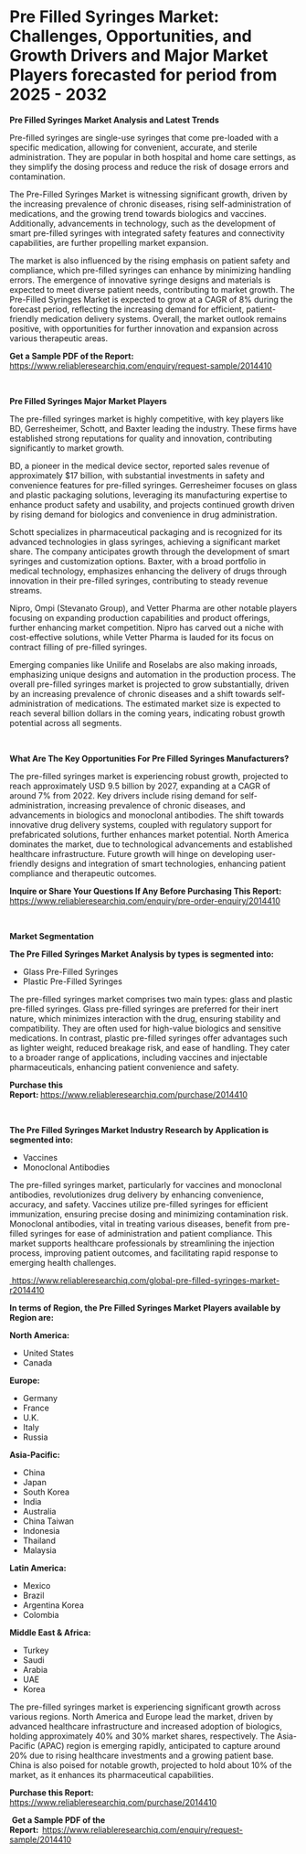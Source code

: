 <p><h1>Pre Filled Syringes Market: Challenges, Opportunities, and Growth Drivers and Major Market Players forecasted for period from 2025 - 2032</h1></p><p><strong>Pre Filled Syringes Market Analysis and Latest Trends</strong></p>
<p><p>Pre-filled syringes are single-use syringes that come pre-loaded with a specific medication, allowing for convenient, accurate, and sterile administration. They are popular in both hospital and home care settings, as they simplify the dosing process and reduce the risk of dosage errors and contamination.</p><p>The Pre-Filled Syringes Market is witnessing significant growth, driven by the increasing prevalence of chronic diseases, rising self-administration of medications, and the growing trend towards biologics and vaccines. Additionally, advancements in technology, such as the development of smart pre-filled syringes with integrated safety features and connectivity capabilities, are further propelling market expansion.</p><p>The market is also influenced by the rising emphasis on patient safety and compliance, which pre-filled syringes can enhance by minimizing handling errors. The emergence of innovative syringe designs and materials is expected to meet diverse patient needs, contributing to market growth. The Pre-Filled Syringes Market is expected to grow at a CAGR of 8% during the forecast period, reflecting the increasing demand for efficient, patient-friendly medication delivery systems. Overall, the market outlook remains positive, with opportunities for further innovation and expansion across various therapeutic areas.</p></p>
<p><strong>Get a Sample PDF of the Report:&nbsp;</strong> <a href="https://www.reliableresearchiq.com/enquiry/request-sample/2014410?utm_campaign=2293&utm_medium=2&utm_source=Github&utm_content=ia&utm_term=13042025&utm_id=pre-filled-syringes">https://www.reliableresearchiq.com/enquiry/request-sample/2014410</a></p>
<p>&nbsp;</p>
<p><strong>Pre Filled Syringes Major Market Players</strong></p>
<p><p>The pre-filled syringes market is highly competitive, with key players like BD, Gerresheimer, Schott, and Baxter leading the industry. These firms have established strong reputations for quality and innovation, contributing significantly to market growth. </p><p>BD, a pioneer in the medical device sector, reported sales revenue of approximately $17 billion, with substantial investments in safety and convenience features for pre-filled syringes. Gerresheimer focuses on glass and plastic packaging solutions, leveraging its manufacturing expertise to enhance product safety and usability, and projects continued growth driven by rising demand for biologics and convenience in drug administration.</p><p>Schott specializes in pharmaceutical packaging and is recognized for its advanced technologies in glass syringes, achieving a significant market share. The company anticipates growth through the development of smart syringes and customization options. Baxter, with a broad portfolio in medical technology, emphasizes enhancing the delivery of drugs through innovation in their pre-filled syringes, contributing to steady revenue streams.</p><p>Nipro, Ompi (Stevanato Group), and Vetter Pharma are other notable players focusing on expanding production capabilities and product offerings, further enhancing market competition. Nipro has carved out a niche with cost-effective solutions, while Vetter Pharma is lauded for its focus on contract filling of pre-filled syringes.</p><p>Emerging companies like Unilife and Roselabs are also making inroads, emphasizing unique designs and automation in the production process. The overall pre-filled syringes market is projected to grow substantially, driven by an increasing prevalence of chronic diseases and a shift towards self-administration of medications. The estimated market size is expected to reach several billion dollars in the coming years, indicating robust growth potential across all segments.</p></p>
<p>&nbsp;</p>
<p><strong>What Are The Key Opportunities For Pre Filled Syringes Manufacturers?</strong></p>
<p><p>The pre-filled syringes market is experiencing robust growth, projected to reach approximately USD 9.5 billion by 2027, expanding at a CAGR of around 7% from 2022. Key drivers include rising demand for self-administration, increasing prevalence of chronic diseases, and advancements in biologics and monoclonal antibodies. The shift towards innovative drug delivery systems, coupled with regulatory support for prefabricated solutions, further enhances market potential. North America dominates the market, due to technological advancements and established healthcare infrastructure. Future growth will hinge on developing user-friendly designs and integration of smart technologies, enhancing patient compliance and therapeutic outcomes.</p></p>
<p><strong>Inquire or Share Your Questions If Any Before Purchasing This Report:</strong> <a href="https://www.reliableresearchiq.com/enquiry/pre-order-enquiry/2014410?utm_campaign=2293&utm_medium=2&utm_source=Github&utm_content=ia&utm_term=13042025&utm_id=pre-filled-syringes">https://www.reliableresearchiq.com/enquiry/pre-order-enquiry/2014410</a></p>
<p>&nbsp;</p>
<p><strong>Market Segmentation</strong></p>
<p><strong>The Pre Filled Syringes Market Analysis by types is segmented into:</strong></p>
<p><ul><li>Glass Pre-Filled Syringes</li><li>Plastic Pre-Filled Syringes</li></ul></p>
<p><p>The pre-filled syringes market comprises two main types: glass and plastic pre-filled syringes. Glass pre-filled syringes are preferred for their inert nature, which minimizes interaction with the drug, ensuring stability and compatibility. They are often used for high-value biologics and sensitive medications. In contrast, plastic pre-filled syringes offer advantages such as lighter weight, reduced breakage risk, and ease of handling. They cater to a broader range of applications, including vaccines and injectable pharmaceuticals, enhancing patient convenience and safety.</p></p>
<p><strong>Purchase this Report:&nbsp;</strong><a href="https://www.reliableresearchiq.com/purchase/2014410?utm_campaign=2293&utm_medium=2&utm_source=Github&utm_content=ia&utm_term=13042025&utm_id=pre-filled-syringes">https://www.reliableresearchiq.com/purchase/2014410</a></p>
<p>&nbsp;</p>
<p><strong>The Pre Filled Syringes Market Industry Research by Application is segmented into:</strong></p>
<p><ul><li>Vaccines</li><li>Monoclonal Antibodies</li></ul></p>
<p><p>The pre-filled syringes market, particularly for vaccines and monoclonal antibodies, revolutionizes drug delivery by enhancing convenience, accuracy, and safety. Vaccines utilize pre-filled syringes for efficient immunization, ensuring precise dosing and minimizing contamination risk. Monoclonal antibodies, vital in treating various diseases, benefit from pre-filled syringes for ease of administration and patient compliance. This market supports healthcare professionals by streamlining the injection process, improving patient outcomes, and facilitating rapid response to emerging health challenges.</p></p>
<p><a href="https://www.reliableresearchiq.com/global-pre-filled-syringes-market-r2014410?utm_campaign=2293&utm_medium=2&utm_source=Github&utm_content=ia&utm_term=13042025&utm_id=pre-filled-syringes">&nbsp;https://www.reliableresearchiq.com/global-pre-filled-syringes-market-r2014410</a></p>
<p><strong>In terms of Region, the Pre Filled Syringes Market Players available by Region are:</strong></p>
<p>
    <p> <strong> North America: </strong>
        <ul>
            <li>United States</li>
            <li>Canada</li>
        </ul>
        </p> 
    <p> <strong> Europe: </strong>
        <ul>
            <li>Germany</li>
            <li>France</li>
            <li>U.K.</li>
            <li>Italy</li>
            <li>Russia</li>
        </ul>
        </p> 
    <p> <strong> Asia-Pacific: </strong>
        <ul>
            <li>China</li>
            <li>Japan</li>
            <li>South Korea</li>
            <li>India</li>
            <li>Australia</li>
            <li>China Taiwan</li>
            <li>Indonesia</li>
            <li>Thailand</li>
            <li>Malaysia</li>
        </ul>
        </p> 
    <p> <strong> Latin America: </strong>
        <ul>
            <li>Mexico</li>
            <li>Brazil</li>
            <li>Argentina Korea</li>
            <li>Colombia</li>
        </ul>
        </p> 
    <p> <strong> Middle East & Africa: </strong>
        <ul>
            <li>Turkey</li>
            <li>Saudi</li>
            <li>Arabia</li>
            <li>UAE</li>
            <li>Korea</li>
        </ul>
    </p>
    </p>
<p><p>The pre-filled syringes market is experiencing significant growth across various regions. North America and Europe lead the market, driven by advanced healthcare infrastructure and increased adoption of biologics, holding approximately 40% and 30% market shares, respectively. The Asia-Pacific (APAC) region is emerging rapidly, anticipated to capture around 20% due to rising healthcare investments and a growing patient base. China is also poised for notable growth, projected to hold about 10% of the market, as it enhances its pharmaceutical capabilities.</p></p>
<p><strong>Purchase this Report: </strong><a href="https://www.reliableresearchiq.com/purchase/2014410?utm_campaign=2293&utm_medium=2&utm_source=Github&utm_content=ia&utm_term=13042025&utm_id=pre-filled-syringes">https://www.reliableresearchiq.com/purchase/2014410</a></p>
<p>&nbsp;<strong>Get a Sample PDF of the Report:&nbsp;&nbsp;</strong><a href="https://www.reliableresearchiq.com/enquiry/request-sample/2014410?utm_campaign=2293&utm_medium=2&utm_source=Github&utm_content=ia&utm_term=13042025&utm_id=pre-filled-syringes">https://www.reliableresearchiq.com/enquiry/request-sample/2014410</a></p>
<p><strong></strong></p>
<p><p></p><p></p><p></p></p>